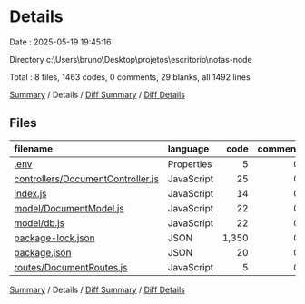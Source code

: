 # Details

Date : 2025-05-19 19:45:16

Directory c:\\Users\\bruno\\Desktop\\projetos\\escritorio\\notas-node

Total : 8 files,  1463 codes, 0 comments, 29 blanks, all 1492 lines

[Summary](results.md) / Details / [Diff Summary](diff.md) / [Diff Details](diff-details.md)

## Files
| filename | language | code | comment | blank | total |
| :--- | :--- | ---: | ---: | ---: | ---: |
| [.env](/.env) | Properties | 5 | 0 | 1 | 6 |
| [controllers/DocumentController.js](/controllers/DocumentController.js) | JavaScript | 25 | 0 | 6 | 31 |
| [index.js](/index.js) | JavaScript | 14 | 0 | 5 | 19 |
| [model/DocumentModel.js](/model/DocumentModel.js) | JavaScript | 22 | 0 | 3 | 25 |
| [model/db.js](/model/db.js) | JavaScript | 22 | 0 | 9 | 31 |
| [package-lock.json](/package-lock.json) | JSON | 1,350 | 0 | 1 | 1,351 |
| [package.json](/package.json) | JSON | 20 | 0 | 1 | 21 |
| [routes/DocumentRoutes.js](/routes/DocumentRoutes.js) | JavaScript | 5 | 0 | 3 | 8 |

[Summary](results.md) / Details / [Diff Summary](diff.md) / [Diff Details](diff-details.md)